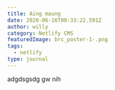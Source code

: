 ```yaml
---
title: Aing maung
date: 2020-06-16T00:33:22.591Z
author: willy
category: Netlify CMS
featuredImage: brc_poster-1-.png
tags:
  - netlify
type: journal
---
```

adgdsgsdg gw nih